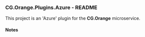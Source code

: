 
### CG.Orange.Plugins.Azure - README

This project is an 'Azure' plugin for the **CG.Orange** microservice.

#### Notes





